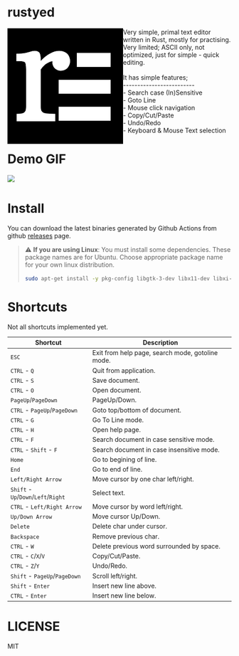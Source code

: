 # rustyed

<img align="left" style="width:260px" src="assets/rustyed.png">
Very simple, primal text editor written in Rust, mostly for practising.<br>
Very limited; ASCII only, not optimized, just for simple - quick editing.<br><br>
It has simple features;<br>-------------------------<br> - Search case (In)Sensitive<br> - Goto Line<br> - Mouse click navigation<br> - Copy/Cut/Paste<br> - Undo/Redo<br> - Keyboard & Mouse Text selection<br>

# Demo GIF

![](assets/rustyeddemo.gif)

# Install

You can download the latest binaries generated by Github Actions from github [releases](https://github.com/CODESOLE/rustyed/releases) page.

>  ⚠️ **If you are using Linux**: You must install some dependencies. These package names are for Ubuntu. Choose appropriate package name for your own linux distribution.
> ```bash
> sudo apt-get install -y pkg-config libgtk-3-dev libx11-dev libxi-dev libgl1-mesa-dev libasound2-dev
> ```

# Shortcuts

Not all shortcuts implemented yet.

| Shortcut                             | Description                                      |
| ------------------------------------ | ------------------------------------------------ |
| `ESC`                                | Exit from help page, search mode, gotoline mode. |
| `CTRL` - `Q`                         | Quit from application.                           |
| `CTRL` - `S`                         | Save document.                                   |
| `CTRL` - `O`                         | Open document.                                   |
| `PageUp`/`PageDown`                  | PageUp/Down.                                     |
| `CTRL` - `PageUp`/`PageDown`         | Goto top/bottom of document.                     |
| `CTRL` - `G`                         | Go To Line mode.                                 |
| `CTRL` - `H`                         | Open help page.                                  |
| `CTRL` - `F`                         | Search document in case sensitive mode.          |
| `CTRL` - `Shift` - `F`               | Search document in case insensitive mode.        |
| `Home`                               | Go to begining of line.                          |
| `End`                                | Go to end of line.                               |
| `Left/Right Arrow`                   | Move cursor by one char left/right.              |
| `Shift` - `Up`/`Down`/`Left`/`Right` | Select text.                                     |
| `CTRL` - `Left/Right Arrow`          | Move cursor by word left/right.                  |
| `Up/Down Arrow`                      | Move cursor Up/Down.                             |
| `Delete`                             | Delete char under cursor.                        |
| `Backspace`                          | Remove previous char.                            |
| `CTRL` - `W`                         | Delete previous word surrounded by space.        |
| `CTRL` - `C`/`X`/`V`                 | Copy/Cut/Paste.                                  |
| `CTRL` - `Z`/`Y`                     | Undo/Redo.                                       |
| `Shift` - `PageUp`/`PageDown`        | Scroll left/right.                               |
| `Shift` - `Enter`                    | Insert new line above.                           |
| `CTRL` - `Enter`                     | Insert new line below.                           |

# LICENSE

MIT
